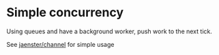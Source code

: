 # Simple concurrency

Using queues and have a background worker, push work to the next tick.

See [jaenster/channel](https://github.com/jaenster/channel) for simple usage